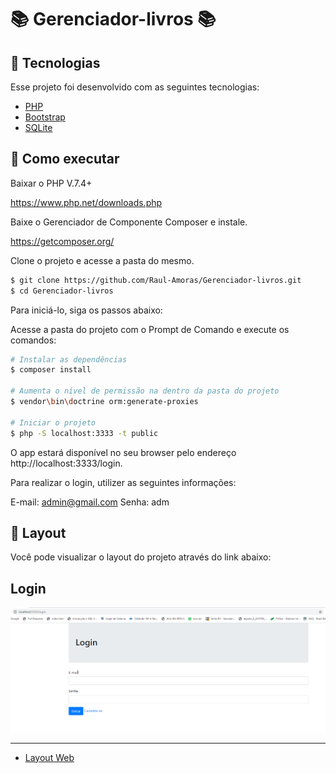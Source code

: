 # 📚 Gerenciador-livros 📚

## 🧪 Tecnologias

Esse projeto foi desenvolvido com as seguintes tecnologias:

- [PHP](https://www.php.net/docs.php)
- [Bootstrap](https://getbootstrap.com.br/)
- [SQLite](https://www.sqlite.org/index.html)

## 🚀 Como executar

Baixar o PHP V.7.4+

https://www.php.net/downloads.php

Baixe o Gerenciador de Componente Composer e instale.

https://getcomposer.org/

Clone o projeto e acesse a pasta do mesmo.

```bash
$ git clone https://github.com/Raul-Amoras/Gerenciador-livros.git
$ cd Gerenciador-livros
```

Para iniciá-lo, siga os passos abaixo:

Acesse a pasta do projeto com o Prompt de Comando e execute os comandos: 

```bash
# Instalar as dependências
$ composer install

# Aumenta o nível de permissão na dentro da pasta do projeto
$ vendor\bin\doctrine orm:generate-proxies

# Iniciar o projeto
$ php -S localhost:3333 -t public
```

O app estará disponível no seu browser pelo endereço http://localhost:3333/login.

Para realizar o login, utilizer as seguintes informações:

E-mail: admin@gmail.com
 Senha: adm



## 🔖 Layout

Você pode visualizar o layout do projeto através do link abaixo:

## Login
<img width="953" alt="sobre" src="https://github.com/Raul-Amoras/Gerenciador-livros/blob/main/view/imagens/1.TelaLogin.png">
 <hr>

- [Layout Web]()



